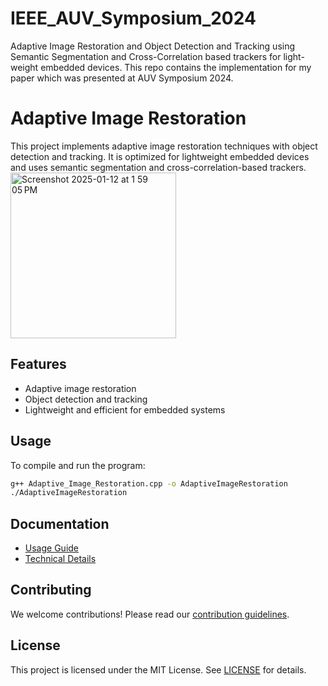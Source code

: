 # IEEE_AUV_Symposium_2024
Adaptive Image Restoration and Object Detection and Tracking using Semantic Segmentation and Cross-Correlation based trackers for light-weight embedded devices. This repo contains the implementation for my paper which was presented at AUV Symposium 2024.

# Adaptive Image Restoration

This project implements adaptive image restoration techniques with object detection and tracking. It is optimized for lightweight embedded devices and uses semantic segmentation and cross-correlation-based trackers.
<img width="265" alt="Screenshot 2025-01-12 at 1 59 05 PM" src="https://github.com/user-attachments/assets/db4b3d81-56b8-463c-8a0d-10d7dd31a747" />


## Features
- Adaptive image restoration
- Object detection and tracking
- Lightweight and efficient for embedded systems

## Usage
To compile and run the program:
```bash
g++ Adaptive_Image_Restoration.cpp -o AdaptiveImageRestoration
./AdaptiveImageRestoration
```

## Documentation
- [Usage Guide](docs/usage_guide.md)
- [Technical Details](docs/technical_details.md)

## Contributing
We welcome contributions! Please read our [contribution guidelines](CONTRIBUTING.md).

## License
This project is licensed under the MIT License. See [LICENSE](LICENSE) for details.
